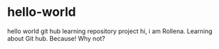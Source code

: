 # hello-world
hello world git hub learning repository project
hi, i am Rollena. Learning about Git hub. Because! Why not?
